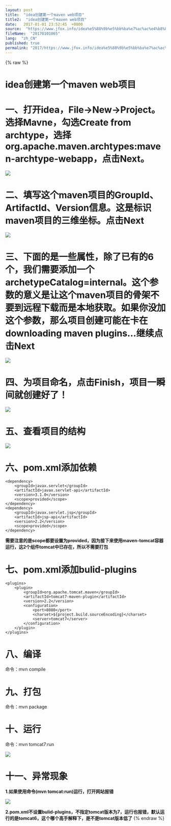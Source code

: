 ```yaml
---
layout: post
title:  "idea创建第一个maven web项目"
title2:  "idea创建第一个maven web项目"
date:   2017-01-01 23:52:45  +0800
source:  "https://www.jfox.info/idea%e5%88%9b%e5%bb%ba%e7%ac%ac%e4%b8%80%e4%b8%aamavenweb%e9%a1%b9%e7%9b%ae.html"
fileName:  "20170101065"
lang:  "zh_CN"
published: true
permalink: "2017/https://www.jfox.info/idea%e5%88%9b%e5%bb%ba%e7%ac%ac%e4%b8%80%e4%b8%aamavenweb%e9%a1%b9%e7%9b%ae.html"
---
```

{% raw %}
# idea创建第一个maven web项目 


# 一、打开idea，File->New->Project。选择Mavne，勾选Create from archtype，选择org.apache.maven.archtypes:maven-archtype-webapp，点击Next。

![](/wp-content/uploads/2017/07/1499179607.png)

# 二、填写这个maven项目的GroupId、ArtifactId、Version信息。这是标识maven项目的三维坐标。点击Next

![](/wp-content/uploads/2017/07/1499179608.png)

# 三、下面的是一些属性，除了已有的6个，我们需要添加一个archetypeCatalog=internal。这个参数的意义是让这个maven项目的骨架不要到远程下载而是本地获取。如果你没加这个参数，那么项目创建可能在卡在downloading maven plugins…继续点击Next

![](/wp-content/uploads/2017/07/1499179609.png)

# 四、为项目命名，点击Finish，项目一瞬间就创建好了！

![](/wp-content/uploads/2017/07/1499179611.png)

# 五、查看项目的结构

![](/wp-content/uploads/2017/07/14991796111.png)

# 六、pom.xml添加依赖

    <dependency>
        <groupId>javax.servlet</groupId>
        <artifactId>javax.servlet-api</artifactId>
        <version>3.1.0</version>
        <scope>provided</scope>
    </dependency>
    <dependency>
        <groupId>javax.servlet.jsp</groupId>
        <artifactId>jsp-api</artifactId>
        <version>2.2</version>
        <scope>provided</scope>
    </dependency>

**需要注意的是scope都要设置为provided，因为接下来使用maven-tomcat容器运行，这2个组件tomcat中已存在，所以不需要打包**

# 七、pom.xml添加bulid-plugins

    <plugins>
        <plugin>
            <groupId>org.apache.tomcat.maven</groupId>
            <artifactId>tomcat7-maven-plugin</artifactId>
            <version>2.2</version>
            <configuration>
                <port>8080</port>
                <charset>${project.build.sourceEncoding}</charset>
                <server>tomcat7</server>
            </configuration>
        </plugin>
    </plugins>

# 八、编译

命令：mvn compile

# 九、打包

命令：mvn package

# 十、运行

命令：mvn tomcat7:run

![](/wp-content/uploads/2017/07/1499179613.png)

# 十一、异常现象

**1.如果使用命令(mvn tomcat:run)运行，打开网站报错**

![](/wp-content/uploads/2017/07/1499179617.png)

**2.pom.xml不设置bulid-plugins，不指定tomcat版本为7，运行也报错，默认运行的是tomcat6，这个哪个高手解释下，是不是tomcat版本低了**
{% endraw %}
